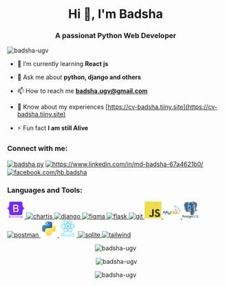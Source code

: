 <h1 align="center">Hi 👋, I'm Badsha</h1>
<h3 align="center">A passionat Python Web Developer</h3>

<p align="left"> <img src="https://komarev.com/ghpvc/?username=badsha-ugv&label=Profile%20views&color=0e75b6&style=flat" alt="badsha-ugv" /> </p>

- 🌱 I’m currently learning **React js**

- 💬 Ask me about **python, django and others**

- 📫 How to reach me **badsha.ugv@gmail.com**

- 📄 Know about my experiences [https://cv-badsha.tiiny.site](https://cv-badsha.tiiny.site)

- ⚡ Fun fact **I am still Alive**

<h3 align="left">Connect with me:</h3>
<p align="left">
<a href="https://twitter.com/badsha.py" target="blank"><img align="center" src="https://raw.githubusercontent.com/rahuldkjain/github-profile-readme-generator/master/src/images/icons/Social/twitter.svg" alt="badsha.py" height="30" width="40" /></a>
<a href="https://linkedin.com/in/https://www.linkedin.com/in/md-badsha-67a4621b0/" target="blank"><img align="center" src="https://raw.githubusercontent.com/rahuldkjain/github-profile-readme-generator/master/src/images/icons/Social/linked-in-alt.svg" alt="https://www.linkedin.com/in/md-badsha-67a4621b0/" height="30" width="40" /></a>
<a href="https://fb.com/facebook.com/hb.badsha" target="blank"><img align="center" src="https://raw.githubusercontent.com/rahuldkjain/github-profile-readme-generator/master/src/images/icons/Social/facebook.svg" alt="facebook.com/hb.badsha" height="30" width="40" /></a>
</p>

<h3 align="left">Languages and Tools:</h3>
<p align="left"> <a href="https://getbootstrap.com" target="_blank" rel="noreferrer"> <img src="https://raw.githubusercontent.com/devicons/devicon/master/icons/bootstrap/bootstrap-plain-wordmark.svg" alt="bootstrap" width="40" height="40"/> </a> <a href="https://www.chartjs.org" target="_blank" rel="noreferrer"> <img src="https://www.chartjs.org/media/logo-title.svg" alt="chartjs" width="40" height="40"/> </a> <a href="https://www.djangoproject.com/" target="_blank" rel="noreferrer"> <img src="https://cdn.worldvectorlogo.com/logos/django.svg" alt="django" width="40" height="40"/> </a> <a href="https://www.figma.com/" target="_blank" rel="noreferrer"> <img src="https://www.vectorlogo.zone/logos/figma/figma-icon.svg" alt="figma" width="40" height="40"/> </a> <a href="https://flask.palletsprojects.com/" target="_blank" rel="noreferrer"> <img src="https://www.vectorlogo.zone/logos/pocoo_flask/pocoo_flask-icon.svg" alt="flask" width="40" height="40"/> </a> <a href="https://git-scm.com/" target="_blank" rel="noreferrer"> <img src="https://www.vectorlogo.zone/logos/git-scm/git-scm-icon.svg" alt="git" width="40" height="40"/> </a> <a href="https://developer.mozilla.org/en-US/docs/Web/JavaScript" target="_blank" rel="noreferrer"> <img src="https://raw.githubusercontent.com/devicons/devicon/master/icons/javascript/javascript-original.svg" alt="javascript" width="40" height="40"/> </a> <a href="https://www.mysql.com/" target="_blank" rel="noreferrer"> <img src="https://raw.githubusercontent.com/devicons/devicon/master/icons/mysql/mysql-original-wordmark.svg" alt="mysql" width="40" height="40"/> </a> <a href="https://www.postgresql.org" target="_blank" rel="noreferrer"> <img src="https://raw.githubusercontent.com/devicons/devicon/master/icons/postgresql/postgresql-original-wordmark.svg" alt="postgresql" width="40" height="40"/> </a> <a href="https://postman.com" target="_blank" rel="noreferrer"> <img src="https://www.vectorlogo.zone/logos/getpostman/getpostman-icon.svg" alt="postman" width="40" height="40"/> </a> <a href="https://www.python.org" target="_blank" rel="noreferrer"> <img src="https://raw.githubusercontent.com/devicons/devicon/master/icons/python/python-original.svg" alt="python" width="40" height="40"/> </a> <a href="https://reactjs.org/" target="_blank" rel="noreferrer"> <img src="https://raw.githubusercontent.com/devicons/devicon/master/icons/react/react-original-wordmark.svg" alt="react" width="40" height="40"/> </a> <a href="https://www.sqlite.org/" target="_blank" rel="noreferrer"> <img src="https://www.vectorlogo.zone/logos/sqlite/sqlite-icon.svg" alt="sqlite" width="40" height="40"/> </a> <a href="https://tailwindcss.com/" target="_blank" rel="noreferrer"> <img src="https://www.vectorlogo.zone/logos/tailwindcss/tailwindcss-icon.svg" alt="tailwind" width="40" height="40"/> </a> </p>

<div align='center'padding='10px'>
<p><img align="" src="https://github-readme-stats.vercel.app/api/top-langs?username=badsha-ugv&show_icons=true&locale=en&layout=compact" alt="badsha-ugv" /></p>

<p>&nbsp;<img align="" src="https://github-readme-stats.vercel.app/api?username=badsha-ugv&show_icons=true&locale=en" alt="badsha-ugv" /></p>

<p><img align="" src="https://github-readme-streak-stats.herokuapp.com/?user=badsha-ugv&" alt="badsha-ugv" /></p>
</div>
